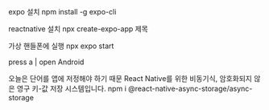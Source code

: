 expo 설치
npm install -g expo-cli

reactnative 설치 
npx create-expo-app 제목

가상 핸들폰에 실행
npx expo start

press a | open Android

오늘은 단어를 앱에 저정해야 하기 때문
React Native를 위한 비동기식, 암호화되지 않은 영구 키-값 저장 시스템입니다.
npm i @react-native-async-storage/async-storage